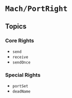 # ``Mach/PortRight``

## Topics

### Core Rights

- ``send``
- ``receive``
- ``sendOnce``

### Special Rights

- ``portSet``
- ``deadName``